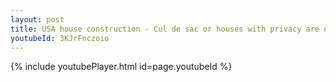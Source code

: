 ```yaml
---
layout: post
title: USA house construction - Cul de sac or houses with privacy are expensive whatsapp status
youtubeId: 3KJrFnczoio
---
```


{% include youtubePlayer.html id=page.youtubeId %}

